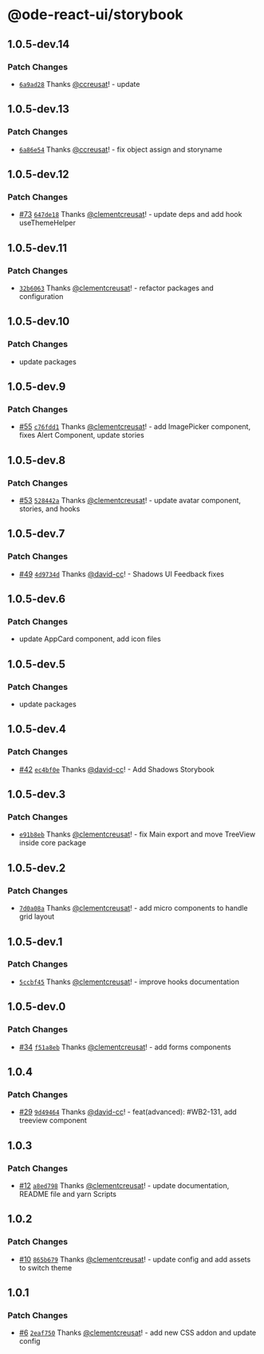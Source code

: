 # @ode-react-ui/storybook

## 1.0.5-dev.14

### Patch Changes

- [`6a9ad28`](https://github.com/opendigitaleducation/ode-react-ui/commit/6a9ad28e6228059c87eeceac8066f4c4f07c0782) Thanks [@ccreusat](https://github.com/ccreusat)! - update

## 1.0.5-dev.13

### Patch Changes

- [`6a86e54`](https://github.com/opendigitaleducation/ode-react-ui/commit/6a86e543450d88ea4adb8f674a716de924896100) Thanks [@ccreusat](https://github.com/ccreusat)! - fix object assign and storyname

## 1.0.5-dev.12

### Patch Changes

- [#73](https://github.com/opendigitaleducation/ode-react-ui/pull/73) [`647de18`](https://github.com/opendigitaleducation/ode-react-ui/commit/647de181e65d71cbea2b7cf80b829a61cfbad435) Thanks [@clementcreusat](https://github.com/clementcreusat)! - update deps and add hook useThemeHelper

## 1.0.5-dev.11

### Patch Changes

- [`32b6063`](https://github.com/opendigitaleducation/ode-react-ui/commit/32b606307b3107dca65549d0e4bda971a885d2b6) Thanks [@clementcreusat](https://github.com/clementcreusat)! - refactor packages and configuration

## 1.0.5-dev.10

### Patch Changes

- update packages

## 1.0.5-dev.9

### Patch Changes

- [#55](https://github.com/opendigitaleducation/ode-react-ui/pull/55) [`c76fdd1`](https://github.com/opendigitaleducation/ode-react-ui/commit/c76fdd173a17dda45048ccb3316ead02ca00928f) Thanks [@clementcreusat](https://github.com/clementcreusat)! - add ImagePicker component, fixes Alert Component, update stories

## 1.0.5-dev.8

### Patch Changes

- [#53](https://github.com/opendigitaleducation/ode-react-ui/pull/53) [`528442a`](https://github.com/opendigitaleducation/ode-react-ui/commit/528442a35c3f6713030b6378fe3c059cbd21d5a0) Thanks [@clementcreusat](https://github.com/clementcreusat)! - update avatar component, stories, and hooks

## 1.0.5-dev.7

### Patch Changes

- [#49](https://github.com/opendigitaleducation/ode-react-ui/pull/49) [`4d9734d`](https://github.com/opendigitaleducation/ode-react-ui/commit/4d9734d021e62ba03884df9679bee7fd25e9e524) Thanks [@david-cc](https://github.com/david-cc)! - Shadows UI Feedback fixes

## 1.0.5-dev.6

### Patch Changes

- update AppCard component, add icon files

## 1.0.5-dev.5

### Patch Changes

- update packages

## 1.0.5-dev.4

### Patch Changes

- [#42](https://github.com/opendigitaleducation/ode-react-ui/pull/42) [`ec4bf0e`](https://github.com/opendigitaleducation/ode-react-ui/commit/ec4bf0eba7c5a9a05e580956fcd6e6b239efc692) Thanks [@david-cc](https://github.com/david-cc)! - Add Shadows Storybook

## 1.0.5-dev.3

### Patch Changes

- [`e91b8eb`](https://github.com/opendigitaleducation/ode-react-ui/commit/e91b8eb89065be8e746e2aa97df6ca77977c672a) Thanks [@clementcreusat](https://github.com/clementcreusat)! - fix Main export and move TreeView inside core package

## 1.0.5-dev.2

### Patch Changes

- [`7d0a08a`](https://github.com/opendigitaleducation/ode-react-ui/commit/7d0a08a31db2db334ade81cfd663410360df49e9) Thanks [@clementcreusat](https://github.com/clementcreusat)! - add micro components to handle grid layout

## 1.0.5-dev.1

### Patch Changes

- [`5ccbf45`](https://github.com/opendigitaleducation/ode-react-ui/commit/5ccbf4516992ec7bab747274558559448cb1c2f8) Thanks [@clementcreusat](https://github.com/clementcreusat)! - improve hooks documentation

## 1.0.5-dev.0

### Patch Changes

- [#34](https://github.com/opendigitaleducation/ode-react-ui/pull/34) [`f51a8eb`](https://github.com/opendigitaleducation/ode-react-ui/commit/f51a8ebf5bccc1aaf1f17d47f16b29ce13461889) Thanks [@clementcreusat](https://github.com/clementcreusat)! - add forms components

## 1.0.4

### Patch Changes

- [#29](https://github.com/opendigitaleducation/ode-react-ui/pull/29) [`9d49464`](https://github.com/opendigitaleducation/ode-react-ui/commit/9d4946401ebc7218d0b22f50c8adb617fca05386) Thanks [@david-cc](https://github.com/david-cc)! - feat(advanced): #WB2-131, add treeview component

## 1.0.3

### Patch Changes

- [#12](https://github.com/opendigitaleducation/ode-react-ui/pull/12) [`a8ed798`](https://github.com/opendigitaleducation/ode-react-ui/commit/a8ed798a85c6543403c0db0dba5eeca6d482109b) Thanks [@clementcreusat](https://github.com/clementcreusat)! - update documentation, README file and yarn Scripts

## 1.0.2

### Patch Changes

- [#10](https://github.com/opendigitaleducation/ode-react-ui/pull/10) [`865b679`](https://github.com/opendigitaleducation/ode-react-ui/commit/865b679ef265a2cecfdd6d78bf13020701cfcd6f) Thanks [@clementcreusat](https://github.com/clementcreusat)! - update config and add assets to switch theme

## 1.0.1

### Patch Changes

- [#6](https://github.com/opendigitaleducation/ode-react-ui/pull/6) [`2eaf750`](https://github.com/opendigitaleducation/ode-react-ui/commit/2eaf7506b74ae23100053a70517330704de99783) Thanks [@clementcreusat](https://github.com/clementcreusat)! - add new CSS addon and update config
